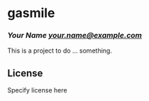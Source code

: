 # gasmile
### _Your Name <your.name@example.com>_

This is a project to do ... something.

## License

Specify license here

